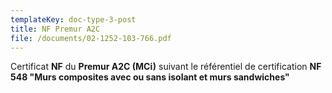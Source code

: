 ```yaml
---
templateKey: doc-type-3-post
title: NF Premur A2C
file: /documents/02-1252-103-766.pdf
---
```

C﻿ertificat **NF** du **Premur A2C (MCi)** suivant le référentiel de certification **NF 548 "Murs composites avec ou sans isolant et murs sandwiches"**